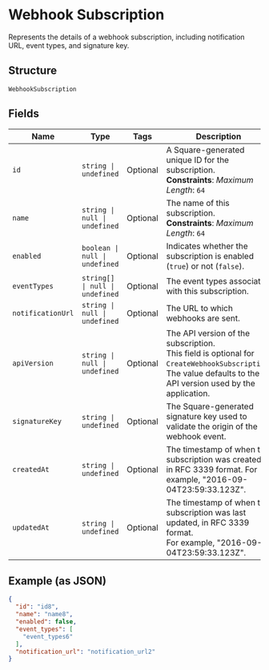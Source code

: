 <!-- Optimized: 2025-10-06 -->
<!-- RPM: 1.6.2.1.1.6.2.1_webhook-subscription_20251006 -->
<!-- Session: E2E RPM DNA Application -->
<!-- AOM: RND (Reggie & Dro) -->
<!-- COI: TECHNOLOGY -->
<!-- RPM: HIGH -->
<!-- ACTION: BUILD -->

# Webhook Subscription

Represents the details of a webhook subscription, including notification URL,
event types, and signature key.

## Structure

`WebhookSubscription`

## Fields

| Name | Type | Tags | Description |
|  --- | --- | --- | --- |
| `id` | `string \| undefined` | Optional | A Square-generated unique ID for the subscription.<br>**Constraints**: *Maximum Length*: `64` |
| `name` | `string \| null \| undefined` | Optional | The name of this subscription.<br>**Constraints**: *Maximum Length*: `64` |
| `enabled` | `boolean \| null \| undefined` | Optional | Indicates whether the subscription is enabled (`true`) or not (`false`). |
| `eventTypes` | `string[] \| null \| undefined` | Optional | The event types associated with this subscription. |
| `notificationUrl` | `string \| null \| undefined` | Optional | The URL to which webhooks are sent. |
| `apiVersion` | `string \| null \| undefined` | Optional | The API version of the subscription.<br>This field is optional for `CreateWebhookSubscription`.<br>The value defaults to the API version used by the application. |
| `signatureKey` | `string \| undefined` | Optional | The Square-generated signature key used to validate the origin of the webhook event. |
| `createdAt` | `string \| undefined` | Optional | The timestamp of when the subscription was created, in RFC 3339 format. For example, "2016-09-04T23:59:33.123Z". |
| `updatedAt` | `string \| undefined` | Optional | The timestamp of when the subscription was last updated, in RFC 3339 format.<br>For example, "2016-09-04T23:59:33.123Z". |

## Example (as JSON)

```json
{
  "id": "id8",
  "name": "name8",
  "enabled": false,
  "event_types": [
    "event_types6"
  ],
  "notification_url": "notification_url2"
}
```
